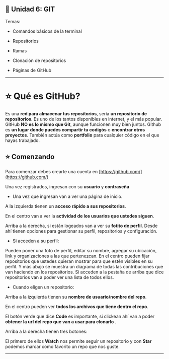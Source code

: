 ## :book:  Unidad 6: GIT

Temas:

- Comandos básicos de la terminal

- Repositorios

- Ramas

- Clonación de repositorios

- Páginas de GitHub

---

# :star:  Qué es GitHub?

Es una **red para almacenar tus repositorios**, sería **un repositorio de repositorios**. Es uno de los tantos disponibles en internet, y el más popular. GitHub **NO es lo mismo que Git**, aunque funcionen muy bien juntos. Github es **un lugar donde puedes compartir tu codigós** o **encontrar otros proyectos**. También actúa como **portfolio** para cualquier código en el que hayas trabajado.


## :star: Comenzando

Para comenzar debes crearte una cuenta en  [https://github.com/](https://github.com/)


Una vez registrados, ingresan con su **usuario** y **contraseña**


- Una vez que ingresan van a ver una página de inicio.


A la izquierda tienen un **acceso rápido a sus repositorios**. 

En el centro van a ver la **actividad de los usuarios que ustedes siguen**. 

Arriba a la derecha, si están logeados van a ver su **fotito de perfil**. Desde ahí tienen opciones para gestionar su perfil, repositorios y configuración. 

- Si acceden a su perfil:

Pueden poner una foto de perfil, editar su nombre, agregar su ubicación, link y organizaciones a las que pertenezcan. En el centro pueden fijar repositorios que ustedes quieran mostrar para que estén visibles en su perfil. Y más abajo se muestra un diagrama de todas las contribuciones que van haciendo en los repositorios. Si acceden a la pestaña de arriba que dice repositorios van a poder ver una lista de todos ellos. 

- Cuando eligen un repositorio:

Arriba a la izquierda tienen su **nombre de usuario/nombre del repo**. 

En el centro pueden ver **todos los archivos que tiene dentro el repo**. 

El botón verde que dice **Code** es importante, si clickean ahí van a poder **obtener la url del repo que van a usar para clonarlo** . 

Arriba a la derecha tienen tres botones:

El primero de ellos **Watch** nos permite seguir un repositorio y con **Star** podemos marcar como favorito un repo que nos guste.

---

